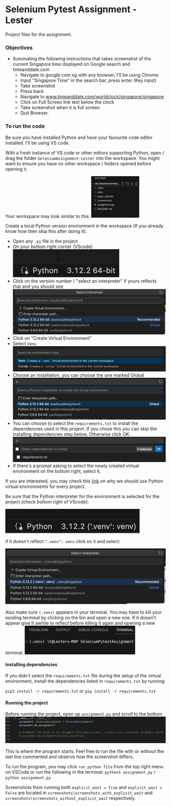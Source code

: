 # Selenium Pytest Assignment - Lester
Project files for the assignment.

### Objectives
- Automating the following instructions that takes screenshot of the current Singapore time displayed on Google search and timeanddate.com
    - Navigate to google.com.sg with any browser, I'll be using Chrome
    - Input "Singapore Time" in the search bar, press enter (Key input)
    - Take screenshot
    - Press back
    - Navigate to www.timeanddate.com/worldclock/singapore/singapore
    - Click on Full Screen link text below the clock
    - Take screenshot when it is full screen
    - Quit Browser.

### To run the code
Be sure you have installed Python and have your favourite code editor installed. I'll be using VS code.

With a fresh instance of VS code or other editors supporting Python, open / drag the folder `SeleniumAssignment-Lester` into the workspace. You might want to ensure you have no other workspace / folders opened before opening it.

Your workspace may look similar to this:
<img src="misc/vscodeworkspace.png" width="30%" height="30%">

Create a local Python version environment in the workspace (If you already know how then skip this after doing it):

* Open any `.py` file in the project
* On your bottom right corner (VScode)
![alt text](misc/bottomrightvscode2.png)
* Click on the version number / "select an interpreter" if yours reflects that and you should see
![alt text](misc/toppanelvenvvscode2.png)
* Click on "Create Virtual Environment"
* Select `Venv`
![alt text](misc/vscodevenv3.png)
* Choose an installation, you can choose the one marked Global
![alt text](misc/vscodechoosepyinst.png)
* You can choose to select the `requirements.txt` to install the dependencies used in this project. If you chose this you can skip the installing dependencies step below. Otherwise click OK.
![alt text](misc/vscodedependencies.png)
* If there's a prompt asking to select the newly created virtual environment on the bottom right, select it.

If you are interested, you may check this [link](https://realpython.com/python-virtual-environments-a-primer/) on why we should use Python virtual environments for every project.

Be sure that the Python interpreter for the environment is selected for the project (check bottom right of VScode):

![alt text](misc/image.png)

if it doesn't reflect `".venv": venv` click on it and select:

![alt text](misc/image-1.png)

Also make sure `(.venv)` appears in your terminal. You may have to kill your existing terminal by clicking on the bin and open a new one. If it doesn't appear give it awhile to reflect before killing it again and opening a new terminal.
![alt text](misc/vscodevenvterminal.png)

#### Installing dependencies

If you didn't select the `requirements.txt` file during the setup of the virtual environment, install the dependencies listed in `requirements.txt` by running:

`pip3 install -r requirements.txt` or `pip install -r requirements.txt`

#### Running the project
Before running the project, open up `assignment.py` and scroll to the bottom.
![alt text](misc/bottom_main_file.png)

This is where the program starts. Feel free to run the file with or without the last line commented and observe how the screenshot differs.

To run the program, you may click `run python file` from the top right menu on VSCode or run the following in the terminal:
`python3 assignment.py` / `python assignment.py`

Screenshots from running both `explicit_wait = True` and `explicit_wait = False` are located in `screenshots\screenshots_with_explicit_wait` and `screenshots\screenshots_without_explicit_wait` respectively.
